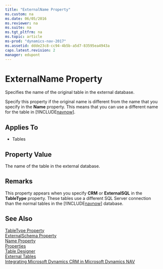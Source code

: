 ```yaml
---
title: "ExternalName Property"
ms.custom: na
ms.date: 06/05/2016
ms.reviewer: na
ms.suite: na
ms.tgt_pltfrm: na
ms.topic: article
ms-prod: "dynamics-nav-2017"
ms.assetid: ddde23c8-cc94-4b5b-a5d7-83595ea4943a
caps.latest.revision: 2
manager: edupont
---
```

# ExternalName Property
Specifies the name of the original table in the external database.  

 Specify this property if the original name is different from the name that you specify in the **Name** property. This means that you can use a different name for the table in [!INCLUDE[navnow](includes/navnow_md.md)].  

## Applies To  

-   Tables  

## Property Value  
 The name of the table in the external database.  

## Remarks  
 This property appears when you specify **CRM** or **ExternalSQL** in the **TableType** property. These tables use a different SQL Server connection than the normal tables in the [!INCLUDE[navnow](includes/navnow_md.md)] database.  

## See Also  
 [TableType Property](TableType-Property.md)   
 [ExternalSchema Property](ExternalSchema-Property.md)   
 [Name Property](Name-Property-duplicate.md)   
 [Properties](Properties.md)   
 [Table Designer](uiref/-$-S_2102-Table-Designer-$-.md)   
 [External Tables](External-Tables.md)   
 [Integrating Microsoft Dynamics CRM in Microsoft Dynamics NAV](Integrating-Microsoft-Dynamics-CRM-in-Microsoft-Dynamics-NAV.md)
